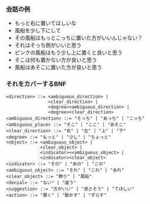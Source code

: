 ### 会話の例
* もっと右に置いてほしいな
* 風船を少し下にして
* その風船はもっとこっちに置いた方がいいんじゃない？
* それはそっち側がいいと思う
* ピンクの風船はもう少し上に置くと良いと思う
* そこは何も置かない方が良いと思う
* 風船はあそこに置いた方が良いと思う

### それをカバーするBNF
```
<direction> ::= <ambiguous_direction> |
                <clear_direction> |
                <degree><ambiguous_direction> |
                <degree><clear_direction>
<ambiguous_direction> ::= "そっち" | "あっち" | "こっち"
<ambiguous_place> ::= "そこ" | "ここ" | "あそこ"
<clear_direction> ::= "右" | "左" | "上" | "下"
<degree> ::= "もっと" | "少し" | "ちょっと"
<object> ::= <ambiguous_object> |
             <clear_object> |
             <indicator><<ambiguous_object> |
             <indicator><clear_object>
<indicator> ::= "その" | "あの" | "この"
<ambiguous_object> ::= "それ" | "これ" | "あれ"
<clear_object> ::= "飾り" | "風船"
<denial> ::= "ない" | "違う"
<suggestion> ::= "方がいい" | "良さそう" | "てほしい"
<action> ::= "置く" | "動かす" | "ずらす"
```
